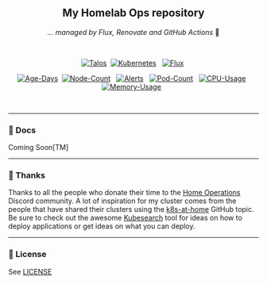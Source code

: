 <div align="center">

## My Homelab Ops repository

_... managed by Flux, Renovate and GitHub Actions_ :robot:

</div>

<br/>

<div align="center">

[![Talos](https://img.shields.io/endpoint?url=https%3A%2F%2Fkromgo.benwal.rodeo%2Ftalos_version&style=for-the-badge&logo=talos&logoColor=white&color=orange&label=talos)](https://talos.dev)&nbsp;
[![Kubernetes](https://img.shields.io/endpoint?url=https%3A%2F%2Fkromgo.benwal.rodeo%2Fkubernetes_version&style=for-the-badge&logo=kubernetes&logoColor=white&color=blue&label=k8s)](https://kubernetes.io)&nbsp;&nbsp;
[![Flux](https://img.shields.io/endpoint?url=https%3A%2F%2Fkromgo.benwal.rodeo%2Fflux_version&style=for-the-badge&logo=flux&logoColor=white&color=blue&label=flux)](https://fluxcd.io)&nbsp;

</div>

<div align="center">

[![Age-Days](https://kromgo.benwal.rodeo/cluster_age_days?format=badge)](https://github.com/kashalls/kromgo)&nbsp;
[![Node-Count](https://kromgo.benwal.rodeo/cluster_node_count?format=badge)](https://github.com/kashalls/kromgo)&nbsp;&nbsp;
[![Alerts](https://kromgo.benwal.rodeo/cluster_alert_count?format=badge)](https://github.com/kashalls/kromgo)&nbsp;&nbsp;
[![Pod-Count](https://kromgo.benwal.rodeo/cluster_pod_count?format=badge)](https://github.com/kashalls/kromgo)&nbsp;&nbsp;
[![CPU-Usage](https://kromgo.benwal.rodeo/cluster_cpu_usage?format=badge)](https://github.com/kashalls/kromgo)&nbsp;&nbsp;
[![Memory-Usage](https://kromgo.benwal.rodeo/cluster_memory_usage?format=badge)](https://github.com/kashalls/kromgo)&nbsp;&nbsp;

</div>
<br>

---

### 📖 Docs

Coming Soon[TM]

---

### :handshake: Thanks

Thanks to all the people who donate their time to the [Home Operations](https://discord.gg/home-operations) Discord community. A lot of inspiration for my cluster comes from the people that have shared their clusters using the [k8s-at-home](https://github.com/topics/k8s-at-home) GitHub topic. Be sure to check out the awesome [Kubesearch](http://kubesearch.dev) tool for ideas on how to deploy applications or get ideas on what you can deploy.

---

### 🔏 License

See [LICENSE](https://github.com/benwalio/opstimus-prime/blob/master/LICENSE)
